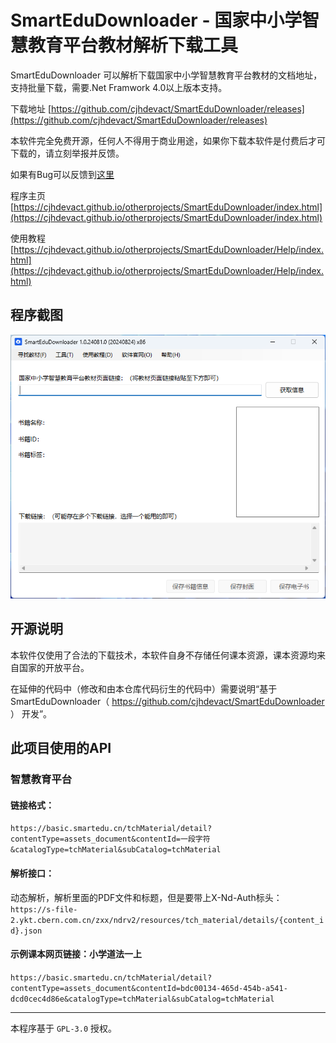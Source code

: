 # SmartEduDownloader - 国家中小学智慧教育平台教材解析下载工具

SmartEduDownloader 可以解析下载国家中小学智慧教育平台教材的文档地址，支持批量下载，需要.Net Framwork 4.0以上版本支持。

下载地址 [https://github.com/cjhdevact/SmartEduDownloader/releases](https://github.com/cjhdevact/SmartEduDownloader/releases)

本软件完全免费开源，任何人不得用于商业用途，如果你下载本软件是付费后才可下载的，请立刻举报并反馈。

如果有Bug可以反馈到[这里](https://github.com/cjhdevact/SmartEduDownloader/issues)

程序主页 [https://cjhdevact.github.io/otherprojects/SmartEduDownloader/index.html](https://cjhdevact.github.io/otherprojects/SmartEduDownloader/index.html)

使用教程 [https://cjhdevact.github.io/otherprojects/SmartEduDownloader/Help/index.html](https://cjhdevact.github.io/otherprojects/SmartEduDownloader/Help/index.html)


## 程序截图

![主程序界面](Assets/MainUI.png)


## 开源说明

本软件仅使用了合法的下载技术，本软件自身不存储任何课本资源，课本资源均来自国家的开放平台。

在延伸的代码中（修改和由本仓库代码衍生的代码中）需要说明“基于 SmartEduDownloader（ https://github.com/cjhdevact/SmartEduDownloader ） 开发”。


## 此项目使用的API

### 智慧教育平台

#### 链接格式：

`https://basic.smartedu.cn/tchMaterial/detail?contentType=assets_document&contentId=一段字符&catalogType=tchMaterial&subCatalog=tchMaterial`

#### 解析接口：

动态解析，解析里面的PDF文件和标题，但是要带上X-Nd-Auth标头：
`https://s-file-2.ykt.cbern.com.cn/zxx/ndrv2/resources/tch_material/details/{content_id}.json`

#### 示例课本网页链接：小学道法一上

`https://basic.smartedu.cn/tchMaterial/detail?contentType=assets_document&contentId=bdc00134-465d-454b-a541-dcd0cec4d86e&catalogType=tchMaterial&subCatalog=tchMaterial` 

------------


本程序基于 `GPL-3.0` 授权。
